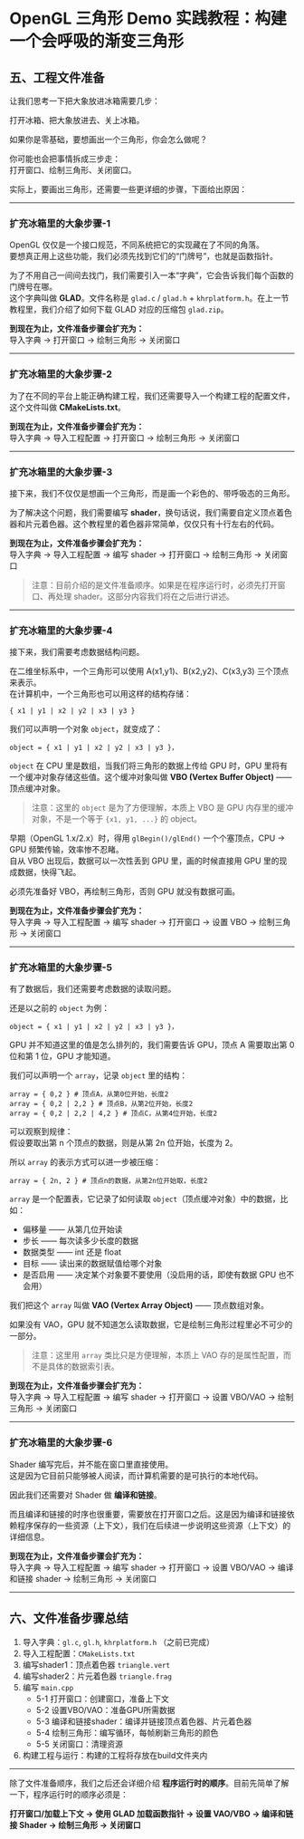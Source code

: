 # OpenGL 三角形 Demo 实践教程：构建一个会呼吸的渐变三角形

## 五、工程文件准备

让我们思考一下把大象放进冰箱需要几步：

打开冰箱、把大象放进去、关上冰箱。

如果你是零基础，要想画出一个三角形，你会怎么做呢？

你可能也会把事情拆成三步走：  
打开窗口、绘制三角形、关闭窗口。

实际上，要画出三角形，还需要一些更详细的步骤，下面给出原因：

---

### 扩充冰箱里的大象步骤-1

OpenGL 仅仅是一个接口规范，不同系统把它的实现藏在了不同的角落。  
要想真正用上这些功能，我们必须先找到它们的“门牌号”，也就是函数指针。  

为了不用自己一间间去找门，我们需要引入一本“字典”，它会告诉我们每个函数的门牌号在哪。  
这个字典叫做 **GLAD**。文件名称是 `glad.c` / `glad.h` + `khrplatform.h`。在上一节教程里，我们介绍了如何下载 GLAD 对应的压缩包 `glad.zip`。

**到现在为止，文件准备步骤会扩充为：**  
导入字典 → 打开窗口 → 绘制三角形 → 关闭窗口

---

### 扩充冰箱里的大象步骤-2

为了在不同的平台上能正确构建工程，我们还需要导入一个构建工程的配置文件，这个文件叫做 **CMakeLists.txt**。

**到现在为止，文件准备步骤会扩充为：**  
导入字典 → 导入工程配置 → 打开窗口 → 绘制三角形 → 关闭窗口

---

### 扩充冰箱里的大象步骤-3

接下来，我们不仅仅是想画一个三角形，而是画一个彩色的、带呼吸态的三角形。  

为了解决这个问题，我们需要编写 **shader**，换句话说，我们需要自定义顶点着色器和片元着色器。这个教程里的着色器非常简单，仅仅只有十行左右的代码。  

**到现在为止，文件准备步骤会扩充为：**  
导入字典 → 导入工程配置 → 编写 shader → 打开窗口 → 绘制三角形 → 关闭窗口  

> 注意：目前介绍的是文件准备顺序。如果是在程序运行时，必须先打开窗口、再处理 shader。这部分内容我们将在之后进行讲述。

---

### 扩充冰箱里的大象步骤-4

接下来，我们需要考虑数据结构问题。  

在二维坐标系中，一个三角形可以使用 A(x1,y1)、B(x2,y2)、C(x3,y3) 三个顶点来表示。  
在计算机中，一个三角形也可以用这样的结构存储：

```text
{ x1 | y1 | x2 | y2 | x3 | y3 }
```

我们可以声明一个对象 `object`，就变成了：
```text
object = { x1 | y1 | x2 | y2 | x3 | y3 }，
```

`object` 在 CPU 里是数组，当我们将三角形的数据上传给 GPU 时，GPU 里将有一个缓冲对象存储这些值。这个缓冲对象叫做 **VBO (Vertex Buffer Object)** —— 顶点缓冲对象。  

> 注意：这里的 `object` 是为了方便理解，本质上 VBO 是 GPU 内存里的缓冲对象，不是一个等于 `{x1, y1, ...}` 的 object。

早期（OpenGL 1.x/2.x）时，得用 `glBegin()/glEnd()` 一个个塞顶点，CPU → GPU 频繁传输，效率惨不忍睹。  
自从 VBO 出现后，数据可以一次性丢到 GPU 里，画的时候直接用 GPU 里的现成数据，快得飞起。  

必须先准备好 VBO，再绘制三角形，否则 GPU 就没有数据可画。  

**到现在为止，文件准备步骤会扩充为：**  
导入字典 → 导入工程配置 → 编写 shader → 打开窗口 → 设置 VBO → 绘制三角形 → 关闭窗口

---

### 扩充冰箱里的大象步骤-5

有了数据后，我们还需要考虑数据的读取问题。  

还是以之前的 `object` 为例：


```text
object = { x1 | y1 | x2 | y2 | x3 | y3 }，
```

GPU 并不知道这里的值是怎么排列的，我们需要告诉 GPU，顶点 A 需要取出第 0 位和第 1 位，GPU 才能知道。  

我们可以声明一个 `array`，记录 `object` 里的结构：


```text
array = { 0,2 } # 顶点A，从第0位开始，长度2
array = { 0,2 | 2,2 } # 顶点B，从第2位开始，长度2
array = { 0,2 | 2,2 | 4,2 } # 顶点C，从第4位开始，长度2
```

可以观察到规律：  
假设要取出第 n 个顶点的数据，则是从第 2n 位开始，长度为 2。  

所以 `array` 的表示方式可以进一步被压缩：

```text
array = { 2n, 2 } # 顶点n的数据，从第2n位开始取，长度2
```

`array` 是一个配置表，它记录了如何读取 `object`（顶点缓冲对象）中的数据，比如：  

- 偏移量 —— 从第几位开始读  
- 步长 —— 每次读多少长度的数据  
- 数据类型 —— int 还是 float  
- 目标 —— 读出来的数据赋值给哪个对象  
- 是否启用 —— 决定某个对象要不要使用（没启用的话，即使有数据 GPU 也不会用）

我们把这个 `array` 叫做 **VAO (Vertex Array Object)** —— 顶点数组对象。  

如果没有 VAO，GPU 就不知道怎么读取数据，它是绘制三角形过程里必不可少的一部分。  

> 注意：这里用 `array` 类比只是方便理解，本质上 VAO 存的是属性配置，而不是具体的数据索引表。

**到现在为止，文件准备步骤会扩充为：**  
导入字典 → 导入工程配置 → 编写 shader → 打开窗口 → 设置 VBO/VAO → 绘制三角形 → 关闭窗口

---

### 扩充冰箱里的大象步骤-6

Shader 编写完后，并不能在窗口里直接使用。  
这是因为它目前只能够被人阅读，而计算机需要的是可执行的本地代码。  

因此我们还需要对 Shader 做 **编译和链接**。  

而且编译和链接的时序也很重要，需要放在打开窗口之后。这是因为编译和链接依赖程序保存的一些资源（上下文），我们在后续进一步说明这些资源（上下文）的详细信息。  

**到现在为止，文件准备步骤会扩充为：**  
导入字典 → 导入工程配置 → 编写 shader → 打开窗口 → 设置 VBO/VAO → 编译和链接 shader → 绘制三角形 → 关闭窗口

---

## 六、文件准备步骤总结

1. 导入字典：`gl.c`, `gl.h`, `khrplatform.h` （之前已完成）  
2. 导入工程配置：`CMakeLists.txt`  
3. 编写shader1：顶点着色器 `triangle.vert`  
4. 编写shader2：片元着色器 `triangle.frag`  
5. 编写 `main.cpp`  
   - 5-1 打开窗口：创建窗口，准备上下文  
   - 5-2 设置VBO/VAO：准备GPU所需数据  
   - 5-3 编译和链接shader：编译并链接顶点着色器、片元着色器  
   - 5-4 绘制三角形：编写循环，每帧刷新三角形的颜色
   - 5-5 关闭窗口：清理资源  
6. 构建工程与运行：构建的工程将存放在build文件夹内

---

除了文件准备顺序，我们之后还会详细介绍 **程序运行时的顺序**。目前先简单了解一下，程序运行时的顺序必须是：  

**打开窗口/加载上下文 → 使用 GLAD 加载函数指针 → 设置 VAO/VBO → 编译和链接 Shader → 绘制三角形 → 关闭窗口**
